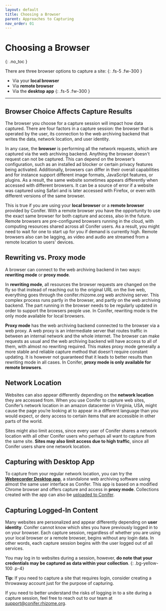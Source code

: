 ```yaml
---
layout: default
title: Choosing a Browser
parent: Approaches to Capturing
nav_order: 01
---
```


# Choosing a Browser
{: .no_toc }

There are three browser options to capture a site:
{: .fs-5 .fw-300 }
- Via your **local browser**
- Via **remote browser**
- Via the **desktop app**
{: .fs-5 .fw-300 }

---

## Browser Choice Affects Capture Results
The browser you choose for a capture session will impact how data captured. There are four factors in a capture session: the browser that is operated by the user, its connection to the web archiving backend that writes the data, network location, and user identity.

In any case, the **browser** is performing all the network requests, which are captured via the web archiving backend. Anything the browser doesn't request can not be captured. This can depend on the browser’s configuration, such as an installed ad blocker or certain privacy features being activated. Additionally, browsers can differ in their overall capabilities and for instance support different image formats, JavaScript features, or plugins. As a result, the same website sometimes appears differently when accessed with different browsers. It can be a source of error if a website was captured using Safari and is later accessed with Firefox, or even with different versions of the same browser.

This is true if you are using your **local browser** or a **remote browser** provided by Conifer. With a remote browser you have the opportunity to use the exact same browser for both capture and access, also in the future. Remote browsers are pre-configured browsers running in the cloud, with computing resources shared across all Conifer users. As a result, you might need to wait for one to start up for you if demand is currently high. Remote browsers also can be lagging, as video and audio are streamed from a remote location to users' devices.

## Rewriting vs. Proxy mode

A browser can connect to the web archiving backend in two ways: **rewriting mode** or **proxy mode**.

In **rewriting mode**, all resources the browser requests are changed on the fly so that instead of reaching out to the original URL on the live web, everything goes through the conifer.rhizome.org web archiving server. This complex process runs partly in the browser, and partly on the web archiving backend. The part running in the browser needs to be regularly updated in order to support the browsers people use. In Conifer, rewriting mode is the only mode available for local browsers.

**Proxy mode** has the web archiving backend connected to the browser via a web proxy. A web proxy is an intermediate server that routes traffic in between an internal network and the whole internet. The browser can make requests as usual and the web archiving backend will have access to all of them, with almost no rewriting required. This makes proxy mode generally a more stable and reliable capture method that doesn’t require constant updating. It is however not guaranteed that it leads to better results than rewriting mode in all cases. In Conifer, **proxy mode is only available for remote browsers**.

## Network Location
Websites can also appear differently depending on the **network location** they are accessed from. When you use Conifer to capture web sites, Conifer’s network location in an amazon datacenter in Virginia, USA, might cause the page you’re looking at to appear in a different language than you would expect, or deny access to certain items that are accessible in other parts of the world. 

Sites might also limit access, since every user of Conifer shares a network location with all other Conifer users who perhaps all want to capture from the same site. **Sites may also limit access due to high traffic**, since all Conifer users share one network location.

## Capturing with Desktop App
To capture from your regular network location, you can try the **[Webrecorder Desktop app](https://github.com/webrecorder/webrecorder-desktop/releases/)**, a standalone web archiving software using almost the same user interface as Conifer. This app is based on a modified Chrome browser and offers capture and access in **proxy mode**. Collections created with the app can also be [uploaded to Conifer](../../manage-sessions/uploading-warc).

## Capturing Logged-In Content
Many websites are personalized and appear differently depending on **user identity**. Conifer cannot know which sites you have previously logged in to on your browser. Each capture session, regardless of whether you are using your local browser or a remote browser, begins without any login data. In other words, each capture session begins with the user logged out of all services.

 You may log in to websites during a session, however, **do note that your credentials may be captured as data within your collection**.
 {: 	.bg-yellow-100 .p-4}

 **Tip:** If you need to capture a site that requires login, consider creating a throwaway account just for the purpose of capturing.

 If you need to better understand the risks of logging in to a site during a capture session, feel free to reach out to our team at [support@conifer.rhizome.org](mailto:support@conifer.rhizome.org).
